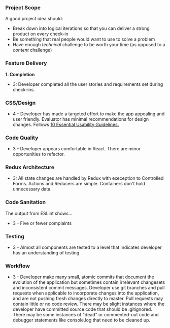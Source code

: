 ### Project Scope

A good project idea should:

* Break down into logical iterations so that you can deliver a strong product on every check-in
* Be something that real people would want to use to solve a problem
* Have enough *technical* challenge to be worth your time (as opposed to a *content* challenge)

### Feature Delivery

**1. Completion**

* 3: Developer completed all the user stories and requirements set during check-ins.

### CSS/Design

- 4 - Developer has made a targeted effort to make the app appealing and user friendly. Evaluator has minimal recommendations for design changes. Follows [10 Essential Usability Guidelines.](https://speckyboy.com/10-essential-web-application-usability-guidelines/)

### Code Quality

- 3 - Developer appears comfortable in React. There are minor opportunities to refactor.

### Redux Architecture

* 3: All state changes are handled by Redux with exeception to Controlled Forms. Actions and Reducers are simple. Containers don't hold unnecessary data.

### Code Sanitation

The output from ESLint shows…

* 3 - Five or fewer complaints

### Testing

- 3 - Almost all components are tested to a level that indicates developer has an understanding of testing

### Workflow

- 3 - Developer make many small, atomic commits that document the evolution of the application but sometimes contain irrelevant changesets and inconsistent commit messages. Developer use git branches and pull requests when applicable to incorporate changes into the application, and are not pushing fresh changes directly to master. Pull requests may contain little or no code review. There may be slight instances where the developer have committed source code that should be .gitignored. There may be some instances of "dead" or commented-out code and debugger statements like console.log that need to be cleaned up.
